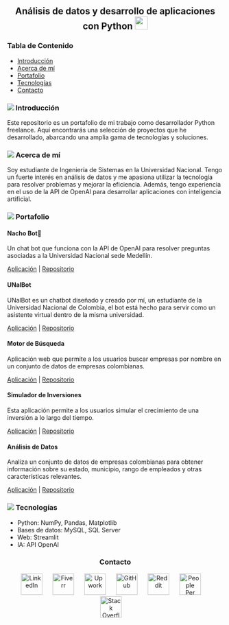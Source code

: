 <h2 align="center">Análisis de datos y desarrollo de aplicaciones con Python <img src="https://img.icons8.com/?size=48&id=13441&format=png" width="30"></h2>

<h3>Tabla de Contenido</h3>
<ul>
  <li><a href="#introducción">Introducción</a></li>
  <li><a href="#acerca-de-mí">Acerca de mí</a></li>
  <li><a href="#portafolio">Portafolio</a></li>
  <li><a href="#tecnologías">Tecnologías</a></li>
  <li><a href="#contacto">Contacto</a></li>
</ul>

<h3 id="introducción"><img src="https://img.icons8.com/small/16/000000/book.png"> Introducción</h3>
<p>Este repositorio es un portafolio de mi trabajo como desarrollador Python freelance. Aquí encontrarás una selección de proyectos que he desarrollado, abarcando una amplia gama de tecnologías y soluciones.</p>

<h3 id="acerca-de-mí"><img src="https://img.icons8.com/small/16/000000/user.png"> Acerca de mí</h3>
<p>Soy estudiante de Ingeniería de Sistemas en la Universidad Nacional. Tengo un fuerte interés en análisis de datos y me apasiona utilizar la tecnología para resolver problemas y mejorar la eficiencia. Además, tengo experiencia en el uso de la API de OpenAI para desarrollar aplicaciones con inteligencia artificial.</p>

<h3 id="portafolio"><img src="https://img.icons8.com/small/16/000000/portfolio.png"> Portafolio</h3>

<h4>Nacho Bot🤖</h4>
<p>Un chat bot que funciona con la API de OpenAI para resolver preguntas asociadas a la Universidad Nacional sede Medellín.</p>
<p><a href="https://nachobot.streamlit.app/">Aplicación</a> | <a href="https://github.com/Jorge-Andres-Prieto/Nacho_Bot">Repositorio</a></p>

<h4>UNalBot</h4>
<p>UNalBot es un chatbot diseñado y creado por mí, un estudiante de la Universidad Nacional de Colombia, el bot está hecho para servir como un asistente virtual dentro de la misma universidad.</p>
<p><a href="https://chatbot-un-e3y6wrkckde9tqvuknapp3u.streamlit.app/">Aplicación</a> | <a href="https://github.com/Jorge-Andres-Prieto/Chat_Bot">Repositorio</a></p>

<h4>Motor de Búsqueda</h4>
<p>Aplicación web que permite a los usuarios buscar empresas por nombre en un conjunto de datos de empresas colombianas.</p>
<p><a href="https://motorbusqueda-b7vqjan3gqwfogzshn8dr.streamlit.app/">Aplicación</a> | <a href="https://github.com/Jorge-Andres-Prieto/Motor_busqueda">Repositorio</a></p>

<h4>Simulador de Inversiones</h4>
<p>Esta aplicación permite a los usuarios simular el crecimiento de una inversión a lo largo del tiempo.</p>
<p><a href="https://simulador-de-inversiones-2v5pajvufmgvfgwah7r89r.streamlit.app/">Aplicación</a> | <a href="https://github.com/Jorge-Andres-Prieto/Simulador-de-Inversiones">Repositorio</a></p>

<h4>Análisis de Datos</h4>
<p>Analiza un conjunto de datos de empresas colombianas para obtener información sobre su estado, municipio, rango de empleados y otras características relevantes.</p>
<p><a href="https://data543njfdkmc8qsqcggrjk3.streamlit.app/">Aplicación</a> | <a href="https://github.com/Jorge-Andres-Prieto/Analisis_Datos">Repositorio</a></p>

<h3 id="tecnologías"><img src="https://img.icons8.com/small/16/000000/computer.png"> Tecnologías</h3>
<ul>
  <li>Python: NumPy, Pandas, Matplotlib</li>
  <li>Bases de datos: MySQL, SQL Server</li>
  <li>Web: Streamlit</li>
  <li>IA: API OpenAI</li>
</ul>

<h3 id="contacto" align="center">Contacto</h3>
<p align="center">
  <a href="https://www.linkedin.com/in/jorge-prieto-b36ab2250/"><img src="https://pngimg.com/uploads/linkedIn/linkedIn_PNG37.png" alt="LinkedIn" width="50" style="margin-right: 20px;"></a>
  <a href="https://www.fiverr.com/andres__jimenez?public_mode=true"><img src="https://freelogopng.com/images/all_img/1656738600fiverr-app-logo.png" alt="Fiverr" width="50" style="margin-right: 20px;"></a>
  <a href="https://www.upwork.com/freelancers/~0142bd1ae6229261b5"><img src="https://w7.pngwing.com/pngs/80/704/png-transparent-upwork-hd-logo-thumbnail.png" alt="Upwork" width="50" style="margin-right: 20px;"></a>
  <a href="https://github.com/Jorge-Andres-Prieto"><img src="https://cdn2.iconfinder.com/data/icons/font-awesome/1792/github-512.png" alt="GitHub" width="50" style="margin-right: 20px;"></a>
  <a href="https://www.reddit.com/user/Flestar/?utm_source=share&utm_medium=web3x&utm_name=web3xcss&utm_term=1&utm_content=share_button"><img src="https://logodownload.org/wp-content/uploads/2018/02/reddit-logo-16.png" alt="Reddit" width="50" style="margin-right: 20px;"></a>
  <a href="https://www.peopleperhour.com/freelancer/andres-jimenez-freelance-python-developer-zzyynamz"><img src="https://cufinder.io/_next/image?url=https%3A%2F%2Fcufinder.io%2Fimages%2Fmarketing-logos%2Fpeopleperhour.com.png&w=640&q=75" alt="People Per Hour" width="50" style="margin-right: 20px;"></a>
  <a href="https://stackoverflow.com/users/24101727/jorge-prieto"><img src="https://www.logo.wine/a/logo/Stack_Overflow/Stack_Overflow-Icon-Logo.wine.svg" alt="Stack Overflow" width="50" style="margin-right: 20px;"></a>
</p>
